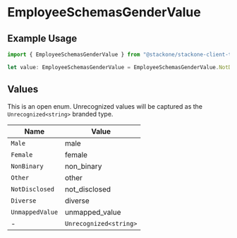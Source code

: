 # EmployeeSchemasGenderValue

## Example Usage

```typescript
import { EmployeeSchemasGenderValue } from "@stackone/stackone-client-ts/sdk/models/shared";

let value: EmployeeSchemasGenderValue = EmployeeSchemasGenderValue.NotDisclosed;
```

## Values

This is an open enum. Unrecognized values will be captured as the `Unrecognized<string>` branded type.

| Name                   | Value                  |
| ---------------------- | ---------------------- |
| `Male`                 | male                   |
| `Female`               | female                 |
| `NonBinary`            | non_binary             |
| `Other`                | other                  |
| `NotDisclosed`         | not_disclosed          |
| `Diverse`              | diverse                |
| `UnmappedValue`        | unmapped_value         |
| -                      | `Unrecognized<string>` |